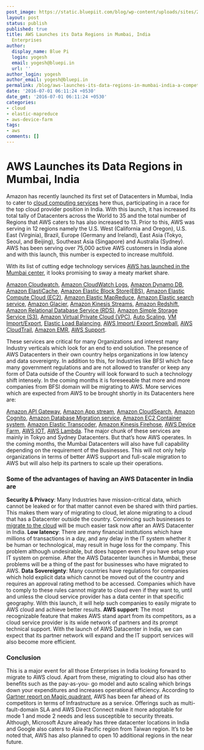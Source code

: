 ```yaml
---
post_image: https://static.bluepiit.com/blog/wp-content/uploads/sites/2/2016/07/aws_post1.jpg
layout: post
status: publish
published: true
title: AWS Launches its Data Regions in Mumbai, India
  Enterprises
author:
  display_name: Blue Pi
  login: yogesh
  email: yogesh@bluepi.in
  url: ''
author_login: yogesh
author_email: yogesh@bluepi.in
permalink: /blog/aws-launches-its-data-regions-in-mumbai-india-a-competitive-advantage-for-enterprises/
date: '2016-07-01 06:11:24 +0530'
date_gmt: '2016-07-01 06:11:24 +0530'
categories:
- cloud
- elastic-mapreduce
- aws-device-farm
tags:
- aws
comments: []
---
```

# AWS Launches its Data Regions in Mumbai, India
Amazon has recently launched its first set of Datacenters in Mumbai, India to cater to <a href="https://www.bluepiit.com/migration"> cloud computing services</a> here thus, participating in a race for the top cloud provider position in India. With this launch, it has increased its total tally of Datacenters across the World to 35 and the total number of Regions that AWS caters to has also increased to 13. Prior to this, AWS was serving in 12 regions namely the U.S. West (California and Oregon), U.S. East (Virginia), Brazil, Europe (Germany and Ireland), East Asia (Tokyo, Seoul, and Beijing),&nbsp;Southeast Asia (Singapore) and Australia (Sydney). AWS has been serving over 75,000 active AWS customers in India alone and with this launch, this number is expected to increase multifold.

With its list of cutting edge technology services <a href="https://aws.amazon.com/blogs/aws/now-open-aws-asia-pacific-mumbai-region/">AWS has launched in the Mumbai center</a>, it looks promising to sway a meaty market share.

<a href="https://aws.amazon.com/cloudwatch/">Amazon Cloudwatch</a>, <a href="https://aws.amazon.com/about-aws/whats-new/2014/07/10/introducing-amazon-cloudwatch-logs/">Amazon CloudWatch Logs</a>, <a href="http://docs.aws.amazon.com/amazondynamodb/latest/developerguide/Introduction.html">Amazon Dynamo DB</a>, <a href="https://aws.amazon.com/elasticache/">Amazon ElastiCache</a>, <a href="https://aws.amazon.com/ebs/">Amazon Elastic Block Store(EBS)</a>, <a href="https://aws.amazon.com/ec2/">Amazon Elastic Compute Cloud (EC2)</a>, <a href="https://aws.amazon.com/elasticmapreduce/">Amazon Elastic MapReduce</a>, <a href="https://aws.amazon.com/elasticsearch-service/">Amazon Elastic search service</a>, <a href="http://aws.amazon.com/glacier/?sc_channel=PS&amp;sc_campaign=acquisition_IN&amp;sc_publisher=google&amp;sc_medium=glacier_b&amp;sc_content=glacier_e&amp;sc_detail=amazon%20glacier&amp;sc_category=glacier&amp;sc_segment=93461626861&amp;sc_matchtype=e&amp;sc_country=IN&amp;s_kwcid=AL!4422!3!93461626861!e!!g!!amazon%20glacier&amp;ef_id=VuzrnAAABX9aNA0g:20160629044852:s">Amazon Glacier</a>, <a href="https://aws.amazon.com/kinesis/streams/">Amazon Kinesis Streams</a>, <a href="https://aws.amazon.com/redshift/?sc_channel=PS&amp;sc_campaign=acquisition_IN&amp;sc_publisher=google&amp;sc_medium=redshift_b&amp;sc_content=redshift_e&amp;sc_detail=amazon%20redshift&amp;sc_category=redshift&amp;sc_segment=78960280981&amp;sc_matchtype=e&amp;sc_country=IN&amp;s_kwcid=AL!4422!3!78960280981!e!!g!!amazon%20redshift&amp;ef_id=VuzrnAAABX9aNA0g:20160629044923:s">Amazon Redshift</a>, <a href="https://aws.amazon.com/rds/">Amazon Relational Database Service (RDS)</a>, <a href="https://aws.amazon.com/s3/?sc_channel=PS&amp;sc_campaign=acquisition_IN&amp;sc_publisher=google&amp;sc_medium=s3_b&amp;sc_content=simple_storage_p_control_q22016&amp;sc_detail=amazon%20simple%20storage%20service&amp;sc_category=s3&amp;sc_segment=99538894861&amp;sc_matchtype=p&amp;sc_country=IN&amp;s_kwcid=AL!4422!3!99538894861!p!!g!!amazon%20simple%20storage%20service&amp;ef_id=VuzrnAAABX9aNA0g:20160629045014:s">Amazon Simple Storage Service (S3)</a>, <a href="https://aws.amazon.com/ec2/?sc_channel=PS&amp;sc_campaign=acquisition_IN&amp;sc_publisher=google&amp;sc_medium=ec2_b&amp;sc_content=web_server_bmm&amp;sc_detail=%2Bamazon%20%2Bvirtual&amp;sc_category=ec2&amp;sc_segment=78875079061&amp;sc_matchtype=b&amp;sc_country=IN&amp;s_kwcid=AL!4422!3!78875079061!b!!g!!%2Bamazon%20%2Bvirtual&amp;ef_id=VuzrnAAABX9aNA0g:20160629045039:s">Amazon Virtual Private Cloud (VPC)</a>, <a href="https://aws.amazon.com/autoscaling/">Auto Scaling</a>, <a href="https://aws.amazon.com/ec2/vm-import/">VM Import/Export</a>, <a href="https://aws.amazon.com/elasticloadbalancing/">Elastic Load Balancing</a>, <a href="https://aws.amazon.com/importexport/">AWS Import/ Export Snowball</a>, <a href="https://aws.amazon.com/cloudtrail/">AWS CloudTrail</a>, <a href="https://aws.amazon.com/elasticmapreduce/">Amazon EMR</a>, <a href="https://aws.amazon.com/premiumsupport/">AWS Support</a>.

These services are critical for many Organizations and interest many Industry verticals which look for an end to end solution. The presence of AWS Datacenters in their own country helps organizations in low latency and data sovereignty. In addition to this, for Industries like BFSI which face many government regulations and are not allowed to transfer or keep any form of Data outside of the Country will look forward to such a technology shift intensely. In the coming months it is foreseeable that more and more companies from BFSI domain will be migrating to AWS.
More services which are expected from AWS to be brought shortly in its Datacenters here are:

<a href="https://aws.amazon.com/api-gateway/">Amazon API Gateway,</a> <a href="https://aws.amazon.com/appstream/">Amazon App stream</a>, <a href="https://aws.amazon.com/cloudsearch/">Amazon CloudSearch</a>, <a href="https://aws.amazon.com/cognito/">Amazon Cognito</a>, <a href="https://aws.amazon.com/dms/">Amazon Database Migration service</a>, <a href="https://aws.amazon.com/ecs/details/">Amazon EC2 Container system</a>, <a href="https://aws.amazon.com/elastictranscoder/">Amazon Elastic Transcoder</a>, <a href="http://docs.aws.amazon.com/firehose/latest/dev/what-is-this-service.html">Amazon Kinesis Firehose</a>, <a href="https://aws.amazon.com/device-farm/">AWS Device Farm</a>, <a href="https://aws.amazon.com/iot/how-it-works/">AWS IOT</a>, <a href="https://aws.amazon.com/documentation/lambda/">AWS Lambda</a>.
The major chunk of these services are mainly in Tokyo and Sydney Datacenters. But that&rsquo;s how AWS operates. In the coming months, the Mumbai Datacenters will also have full capability depending on the requirement of the Businesses. This will not only help organizations in terms of better AWS support and full-scale migration to AWS but will also help its partners to scale up their operations.

### Some of the advantages of having an AWS Datacenter in India are
<strong>Security &amp; Privacy</strong>: Many Industries have mission-critical data, which cannot be leaked or for that matter cannot even be shared with third parties. This makes them wary of migrating to cloud, let alone migrating to a cloud that has a Datacenter outside the country. Convincing such businesses to <a href="https://www.bluepiit.com/migration"> migrate to the cloud</a> will be much easier task now after an AWS Datacenter in India.
<strong>Low latency</strong>: There are many financial institutions which have millions of transactions in a day, and any delay in the IT system whether it be human or technological, may result in huge loss for the company. This problem although undesirable, but does happen even if you have setup your IT system on premise. After the AWS Datacenter launches in Mumbai, these problems will be a thing of the past for businesses who have migrated to AWS.
<strong>Data Sovereignty</strong>: Many countries have regulations for companies which hold explicit data which cannot be moved out of the country and requires an approval rating method to be accessed. Companies which have to comply to these rules cannot migrate to cloud even if they want to, until and unless the cloud service provider has a data center in that specific geography. With this launch, it will help such companies to easily migrate to AWS cloud and achieve better results.
<strong>AWS support</strong>: The most recognizable feature that makes AWS stand apart from its competitors, as a cloud service provider is its wide network of partners and its prompt technical support. With the launch of AWS Datacenter in India, we can expect that its partner network will expand and the IT support services will also become more efficient.

### Conclusion
This is a major event for all those Enterprises in India looking forward to migrate to AWS cloud. Apart from these, migrating to cloud also has other benefits such as the pay-as-you- go model and auto scaling which brings down your expenditures and increases operational efficiency. According to <a href="https://virtualizationandstorage.files.wordpress.com/2015/06/magic-quadrant-for-cloud-infrastructure-as-a-service-worldwide.pdf">Gartner report on Magic quadrant</a>, AWS has been far ahead of its competitors in terms of Infrastructure as a service. Offerings such as multi-fault-domain SLA and AWS Direct Connect make it more adoptable for mode 1 and mode 2 needs and less susceptible to security threats. Although, Microsoft Azure already has three datacenter locations in India and Google also caters to Asia Pacific region from Taiwan region. It&rsquo;s to be noted that, AWS has also planned to open 10 additional regions in the near future.
